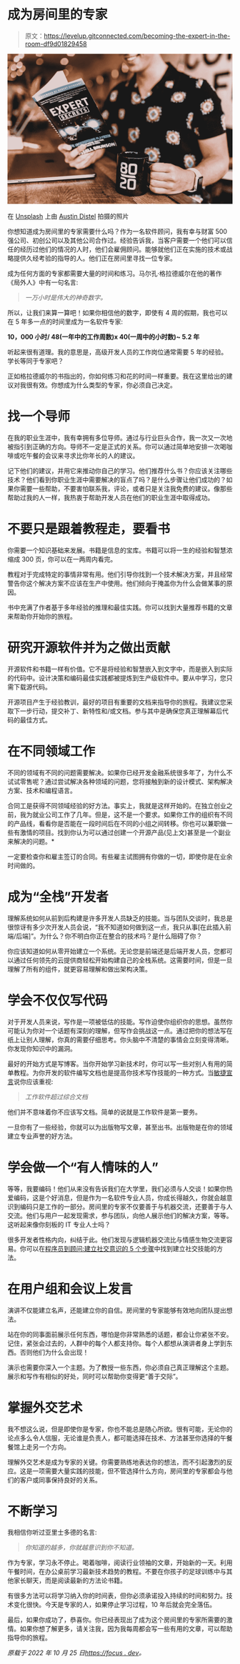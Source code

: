 # 成为房间里的专家

> 原文：<https://levelup.gitconnected.com/becoming-the-expert-in-the-room-df9d01829458>

![](img/5cd7ce84a712ab8fa76685c3486c1dce.png)

在 [Unsplash](https://unsplash.com/s/photos/expert?utm_source=unsplash&utm_medium=referral&utm_content=creditCopyText) 上由 [Austin Distel](https://unsplash.com/@austindistel?utm_source=unsplash&utm_medium=referral&utm_content=creditCopyText) 拍摄的照片

你想知道成为房间里的专家需要什么吗？作为一名软件顾问，我有幸与财富 500 强公司、初创公司以及其他公司合作过。经验告诉我，当客户需要一个他们可以信任的经历过他们的情况的人时，他们会雇佣顾问。能够就他们正在实施的技术或战略提供久经考验的指导的人。他们正在房间里寻找一位专家。

成为任何方面的专家都需要大量的时间和练习。马尔孔·格拉德威尔在他的著作《局外人》中有一句名言:

> *一万小时是伟大的神奇数字。*

所以，让我们来算一算吧！如果你相信他的数字，即使有 4 周的假期，我也可以在 5 年多一点的时间里成为一名软件专家:

**10，000 小时/ 48(一年中的工作周数)x 40(一周中的小时数)~ 5.2 年**

听起来很有道理。我的意思是，高级开发人员的工作岗位通常需要 5 年的经验。学长等同于专家吧？

正如格拉德威尔的书指出的，你如何练习和花的时间一样重要。我在这里给出的建议对我很有效。你想成为什么类型的专家，你必须自己决定。

# 找一个导师

在我的职业生涯中，我有幸拥有多位导师。通过与行业巨头合作，我一次又一次地被指引到正确的方向。导师不一定是正式的关系。你可以通过简单地安排一次喝咖啡或吃午餐的会议来寻求比你年长的人的建议。

记下他们的建议，并用它来推动你自己的学习。他们推荐什么书？你应该关注哪些技术？他们看到你职业生涯中需要解决的盲点了吗？是什么步骤让他们成功的？如果你需要一些帮助，不要害怕联系我，评论，或者只是关注我免费的建议。像那些帮助过我的人一样，我热衷于帮助开发人员在他们的职业生涯中取得成功。

# 不要只是跟着教程走，要看书

你需要一个知识基础来发展。书籍是信息的宝库。书籍可以将一生的经验和智慧浓缩成 300 页，你可以在一两周内看完。

教程对于完成特定的事情非常有用。他们引导你找到一个技术解决方案，并且经常警告你这个解决方案不应该在生产中使用。他们倾向于掩盖你为什么会做某事的原因。

书中充满了作者基于多年经验的推理和最佳实践。你可以找到大量推荐书籍的文章来帮助你开始你的旅程。

# 研究开源软件并为之做出贡献

开源软件和书籍一样有价值。它不是将经验和智慧嵌入到文字中，而是嵌入到实际的代码中。设计决策和编码最佳实践都被提炼到生产级软件中。要从中学习，您只需下载源代码。

开源项目产生于经验教训，最好的项目有重要的文档来指导你的旅程。我建议您采取下一步行动，提交补丁、新特性和/或文档。参与其中是确保您真正理解幕后代码的最佳方式。

# 在不同领域工作

不同的领域有不同的问题需要解决。如果你已经开发金融系统很多年了，为什么不试试零售呢？通过尝试解决各种领域的问题，您将接触到新的设计模式、架构解决方案、技术和编程语言。

合同工是获得不同领域经验的好方法。事实上，我就是这样开始的。在独立创业之前，我为就业公司工作了几年。但是，这不是一个要求。如果你工作的组织有不同的产品线，看看你是否能在一段时间后在不同的小组之间转移。你也可以兼职做一些有激情的项目。找到你认为可以通过创建一个开源产品(见上文)甚至是一个副业来解决的问题。*

一定要检查你和雇主签订的合同。有些雇主试图拥有你做的一切，即使你是在业余时间做的。

# 成为“全栈”开发者

理解系统如何从前到后构建是许多开发人员缺乏的技能。当与团队交谈时，我总是很惊讶有多少次开发人员会说，“我不知道如何做到这一点，我只从事[在此插入前端/后端]”。为什么？你不明白你正在整合的技术吗？是什么阻碍了你？

你应该知道如何从零开始建立一个系统。无论您是前端还是后端开发人员，您都可以通过任何领先的云提供商轻松开始构建自己的全栈系统。这需要时间，但是一旦理解了所有的组件，就更容易理解和做出架构决策。

# 学会不仅仅写代码

对于开发人员来说，写作是一项被低估的技能。写作迫使你组织你的思想。虽然你可能认为你对一个话题有深刻的理解，但写作会挑战这一点。通过把你的想法写在纸上让别人理解，你真的需要仔细思考。你头脑中不清楚的事情会立刻变得清晰。你发现你知识中的漏洞。

最好的开始方式是写博客。当你开始学习新技术时，你可以写一些对别人有用的简单教程。为你开发的软件编写文档也是提高你技术写作技能的一种方式。当[敏捷宣言](https://agilemanifesto.org)说你应该重视:

> *工作软件超过综合文档*

他们并不意味着你不应该写文档。简单的说就是工作软件是第一要务。

一旦你有了一些经验，你就可以为出版物写文章，甚至出书。出版物是在你的领域建立专业声誉的好方法。

# 学会做一个“有人情味的人”

等等，我要编码！他们从来没有告诉我们在大学里，我们必须与人交谈！如果你热爱编码，这是个好消息，但是作为一名软件专业人员，你成长得越久，你就会越意识到编码只是工作的一部分。房间里的专家不仅要善于与机器交流，还要善于与人交流。他们与用户一起发现需求，参与团队，向他人展示他们的解决方案，等等。这听起来像你刻板的 IT 专业人士吗？

很多开发者性格内向，纠结于此。他们发现与逻辑机器交流比与情感生物交流更容易。你可以在[程序员到顾问:建立社交意识的 5 个步骤](https://focus.dev/coder-to-consultant-5-steps-to-build-social-awareness/)中找到建立社交技能的方法。

# 在用户组和会议上发言

演讲不仅能建立名声，还能建立你的自信。房间里的专家能够有效地向团队提出想法。

站在你的同事面前展示任何东西，哪怕是你非常熟悉的话题，都会让你紧张不安。记住，紧张会过去的，人群中的每个人都支持你。每个人都想从演讲者身上学到东西。否则他们为什么会出现！

演示也需要你深入一个主题。为了教授一些东西，你必须自己真正理解这个主题。展示和写作有相似的好处，同时可以帮助你变得更“善于交际”。

# 掌握外交艺术

我不想这么说，但是即使你是专家，你也不能总是随心所欲。很有可能，无论你的论点多么令人信服，无论谁是负责人，都可能选择在技术、方法甚至你选择的午餐餐馆上走另一个方向。

理解外交艺术是成为专家的关键。你需要熟练地表达你的想法，而不引起激烈的反应。这是一项需要大量实践的技能，但不管选择什么方向，房间里的专家都会与他们的客户或同事保持良好的关系。

# 不断学习

我相信你听过亚里士多德的名言:

> *你知道的越多，你就越意识到你不知道。*

作为专家，学习永不停止。喝着咖啡，阅读行业领袖的文章，开始新的一天。利用午餐时间，在办公桌前学习最新技术趋势的教程。不要在你孩子的足球训练中与其他家长聊天，而是阅读最新的方法论书籍。

有很多方法可以将学习纳入你的时间表，但你必须承诺投入持续的时间和努力。技术变化很快。今天是专家的人，如果停止学习过程，10 年后就会完全落伍。

最后，如果你成功了，恭喜你。你已经表现出了成为这个房间里的专家所需要的激情。如果你想了解更多，请关注我，因为我每周都会写一些有用的文章，可以帮助指导你的旅程。

*原载于 2022 年 10 月 25 日*[*https://focus . dev*](https://focus.dev/becoming-the-expert-in-the-room/)*。*